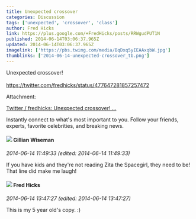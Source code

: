 ```yaml
---
title: Unexpected crossover
categories: Discussion
tags: ['unexpected', 'crossover', 'class']
author: Fred Hicks
link: https://plus.google.com/+FredHicks/posts/RRWgudPUT1N
published: 2014-06-14T03:06:37.965Z
updated: 2014-06-14T03:06:37.965Z
imagelink: ['https://pbs.twimg.com/media/BqDxq5yIEAAxqbW.jpg']
thumblinks: ['2014-06-14-unexpected-crossover_tb.png']
---
```


Unexpected crossover!<br /><br /><a href="https://twitter.com/fredhicks/status/477647281857257472" class="ot-anchor">https://twitter.com/fredhicks/status/477647281857257472</a>


Attachment:

<a href='https://twitter.com/fredhicks/status/477647281857257472'>Twitter / fredhicks: Unexpected crossover! ...</a>


Instantly connect to what's most important to you. Follow your friends, experts, favorite celebrities, and breaking news.
<div id='comment z13expozkmvoxn0gm04cj3uodon0zhhbems0k'>
  <h4><img src='{{site.baseurl}}//images/avatars/114641545358319012147_photo.jpg'> Gillian Wiseman</h4>
      <p><cite>2014-06-14 11:49:33 (edited: 2014-06-14 11:49:33)</cite></p>
        <p>If you have kids and they&#39;re not reading Zita the Spacegirl, they need to be! That line did make me laugh!</p>
</div>
        

<div id='comment z13expozkmvoxn0gm04cj3uodon0zhhbems0k'>
  <h4><img src='{{site.baseurl}}//images/avatars/105843491826683668595_photo.jpg'> Fred Hicks</h4>
      <p><cite>2014-06-14 13:47:27 (edited: 2014-06-14 13:47:27)</cite></p>
        <p>This is my 5 year old&#39;s copy. :)</p>
</div>
        